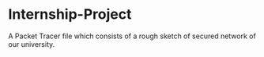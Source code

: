 # Internship-Project
A Packet Tracer file which consists of a rough sketch of secured network of our university.
